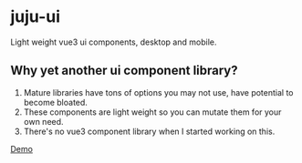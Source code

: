 # juju-ui

Light weight vue3 ui components, desktop and mobile.

## Why yet another ui component library?
1. Mature libraries have tons of options you may not use, have potential to become bloated.
2. These components are light weight so you can mutate them for your own need.
3. There's no vue3 component library when I started working on this.

[Demo](https://juju-ui.vercel.app/)